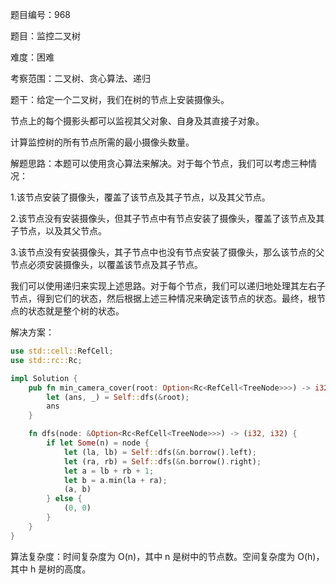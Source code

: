 题目编号：968

题目：监控二叉树

难度：困难

考察范围：二叉树、贪心算法、递归

题干：给定一个二叉树，我们在树的节点上安装摄像头。

节点上的每个摄影头都可以监视其父对象、自身及其直接子对象。

计算监控树的所有节点所需的最小摄像头数量。

解题思路：本题可以使用贪心算法来解决。对于每个节点，我们可以考虑三种情况：

1.该节点安装了摄像头，覆盖了该节点及其子节点，以及其父节点。

2.该节点没有安装摄像头，但其子节点中有节点安装了摄像头，覆盖了该节点及其子节点，以及其父节点。

3.该节点没有安装摄像头，其子节点中也没有节点安装了摄像头，那么该节点的父节点必须安装摄像头，以覆盖该节点及其子节点。

我们可以使用递归来实现上述思路。对于每个节点，我们可以递归地处理其左右子节点，得到它们的状态，然后根据上述三种情况来确定该节点的状态。最终，根节点的状态就是整个树的状态。

解决方案：

```rust
use std::cell::RefCell;
use std::rc::Rc;

impl Solution {
    pub fn min_camera_cover(root: Option<Rc<RefCell<TreeNode>>>) -> i32 {
        let (ans, _) = Self::dfs(&root);
        ans
    }

    fn dfs(node: &Option<Rc<RefCell<TreeNode>>>) -> (i32, i32) {
        if let Some(n) = node {
            let (la, lb) = Self::dfs(&n.borrow().left);
            let (ra, rb) = Self::dfs(&n.borrow().right);
            let a = lb + rb + 1;
            let b = a.min(la + ra);
            (a, b)
        } else {
            (0, 0)
        }
    }
}
```

算法复杂度：时间复杂度为 O(n)，其中 n 是树中的节点数。空间复杂度为 O(h)，其中 h 是树的高度。